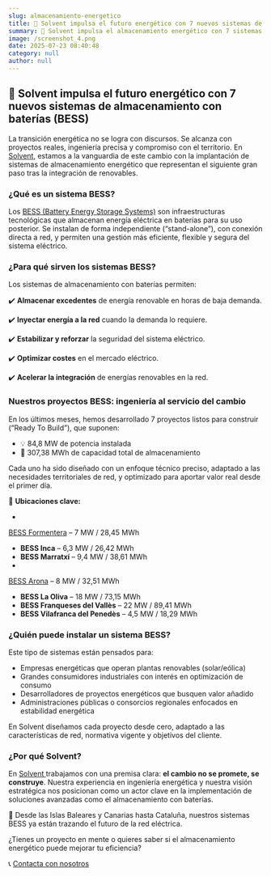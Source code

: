 ```yaml
---
slug: almacenamiento-energetico
title: 🔋 Solvent impulsa el futuro energético con 7 nuevos sistemas de almacenamiento con baterías (BESS)
summary: 🔷 Solvent impulsa el almacenamiento energético con 7 sistemas BESS en España, totalizando 84,8 MW y 307,38 MWh de capacidad para reforzar la red eléctrica.
image: /screenshot_4.png
date: 2025-07-23 08:40:48
category: null
author: null
---
```

## 🔋 Solvent impulsa el futuro energético con 7 nuevos sistemas de almacenamiento con baterías (BESS)

La transición energética no se logra con discursos. Se alcanza con proyectos reales, ingeniería precisa y compromiso con el territorio. En [Solvent](https://solventie.es/), estamos a la vanguardia de este cambio con la implantación de sistemas de almacenamiento energético que representan el siguiente gran paso tras la integración de renovables.

### ¿Qué es un sistema BESS?

Los [BESS (Battery Energy Storage Systems)](https://www.linkedin.com/feed/update/urn:li:activity:7341455353005367298) son infraestructuras tecnológicas que almacenan energía eléctrica en baterías para su uso posterior. Se instalan de forma independiente (“stand-alone”), con conexión directa a red, y permiten una gestión más eficiente, flexible y segura del sistema eléctrico.

### ¿Para qué sirven los sistemas BESS?

Los sistemas de almacenamiento con baterías permiten:

✔️ **Almacenar excedentes** de energía renovable en horas de baja demanda. 

✔️ **Inyectar energía a la red** cuando la demanda lo requiere.

 ✔️ **Estabilizar y reforzar** la seguridad del sistema eléctrico.

 ✔️ **Optimizar costes** en el mercado eléctrico. 

✔️ **Acelerar la integración** de energías renovables en la red.

### Nuestros proyectos BESS: ingeniería al servicio del cambio

En los últimos meses, hemos desarrollado 7 proyectos listos para construir (“Ready To Build”), que suponen:

- 💡 84,8 MW de potencia instalada
- 💾 307,38 MWh de capacidad total de almacenamiento

Cada uno ha sido diseñado con un enfoque técnico preciso, adaptado a las necesidades territoriales de red, y optimizado para aportar valor real desde el primer día.

📍 **Ubicaciones clave:**

- 
[BESS Formentera](https://www.linkedin.com/feed/update/urn:li:activity:7350515399525908482) – 7 MW / 28,45 MWh
- **BESS Inca** – 6,3 MW / 26,42 MWh
- **BESS Marratxí** – 9,4 MW / 38,61 MWh
- 
[BESS Arona](https://www.linkedin.com/feed/update/urn:li:activity:7331284086809890818) – 8 MW / 32,51 MWh
- **BESS La Oliva** – 18 MW / 73,15 MWh
- **BESS Franqueses del Vallès** – 22 MW / 89,41 MWh
- **BESS Vilafranca del Penedès** – 4,5 MW / 18,29 MWh

### ¿Quién puede instalar un sistema BESS?

Este tipo de sistemas están pensados para:

- Empresas energéticas que operan plantas renovables (solar/eólica)
- Grandes consumidores industriales con interés en optimización de consumo
- Desarrolladores de proyectos energéticos que busquen valor añadido
- Administraciones públicas o consorcios regionales enfocados en estabilidad energética

En Solvent diseñamos cada proyecto desde cero, adaptado a las características de red, normativa vigente y objetivos del cliente.

### ¿Por qué Solvent?

En [Solvent ](https://solventie.es/nosotros/)trabajamos con una premisa clara: **el cambio no se promete, se construye**. Nuestra experiencia en ingeniería energética y nuestra visión estratégica nos posicionan como un actor clave en la implementación de soluciones avanzadas como el almacenamiento con baterías.

🌱 Desde las Islas Baleares y Canarias hasta Cataluña, nuestros sistemas BESS ya están trazando el futuro de la red eléctrica.

¿Tienes un proyecto en mente o quieres saber si el almacenamiento energético puede mejorar tu eficiencia?

📞 [Contacta con nosotros](https://solventie.es/contacto/)
